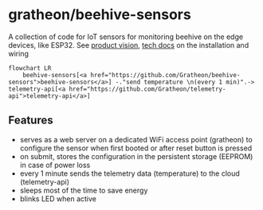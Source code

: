 # gratheon/beehive-sensors
A collection of code for IoT sensors for monitoring beehive on the edge devices, like ESP32.
See [product vision](https://gratheon.com/about/products/%F0%9F%8C%A1%EF%B8%8F%20Beehive%20IoT%20sensors/),
[tech docs](https://gratheon.com/docs/beehive-sensors/) on the installation and wiring

```mermaid
flowchart LR
    beehive-sensors[<a href="https://github.com/Gratheon/beehive-sensors">beehive-sensors</a>] -."send temperature \n(every 1 min)".-> telemetry-api[<a href="https://github.com/Gratheon/telemetry-api">telemetry-api</a>]
```

## Features
- serves as a web server on a dedicated WiFi access point (gratheon) to configure the sensor when first booted or after reset button is pressed
- on submit, stores the configuration in the persistent storage (EEPROM) in case of power loss
- every 1 minute sends the telemetry data (temperature) to the cloud (telemetry-api)
- sleeps most of the time to save energy
- blinks LED when active
